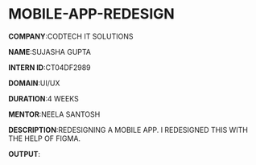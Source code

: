 # MOBILE-APP-REDESIGN

**COMPANY**:CODTECH IT SOLUTIONS

**NAME**:SUJASHA GUPTA

**INTERN ID**:CT04DF2989

**DOMAIN**:UI/UX

**DURATION**:4 WEEKS

**MENTOR**:NEELA SANTOSH

**DESCRIPTION**:REDESIGNING A MOBILE APP. I REDESIGNED THIS WITH THE HELP OF FIGMA. 

**OUTPUT**:

